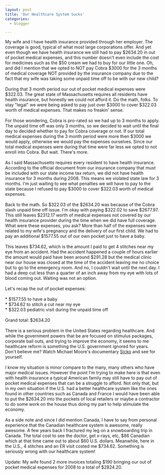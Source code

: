 ```yaml
---
layout: post
title: 'Our Healthcare System Sucks'
categories:
  - blogger

---
```


My wife and I have health insurance provided through her employer.  The coverage is good, typical of what most large corporations offer.  And yet even though we have health insurance we still had to pay $2634.20 in out of pocket medical expenses, and this number doesn't even include the cost for medicines such as the $50 cream we had to buy for our little one.  Oh, and did I mention that we opted to NOT pay Cobra $3000 for the 3 months of medical coverage NOT provided by the insurance company due to the fact that my wife was taking some unpaid time off to be with our new child?  <br /><br />During that 3 month period our out of pocket medical expenses were $322.03.  The great state of Massachusetts requires all residents have health insurance, but honestly we could not afford it.  Do the math, folks.  To stay "legal" we were being asked to pay just over $3000 to cover $322.03 worth of medical expenses.  That makes no freakin' sense.<br /><br />For those wondering, Cobra is pro-rated so we had up to 3 months to apply.  The unpaid time off was only 3 months, so we decided to wait until the final day to decided whether to pay for Cobra coverage or not.  If our total medical expenses during the 3 month period were more then $3000 we would apply, otherwise we would pay the expenses ourselves.  Since our total medical expenses were during that time were far less we opted to not enroll into Cobra.  But wait.  There's more.<br /><br />As I said Massachusetts requires every resident to have health insurance.  According to the official document from our insurance company that must be included with our state income tax return, we did not have health insurance for 3 months during 2008.  This means we violated state law for 3 months.  I'm just waiting to see what penalties we will have to pay to the state because I refused to pay $3000 to cover $322.03 worth of medical expenses.<br /><br />Back to the math.  So $322.03 of the $2634.20 was because of the Cobra slash unpaid time off issue.  I'm okay with paying $322.02 to save $2677.97.  This still leaves $2312.17 worth of medical expenses not covered by our health insurance provider during the time when we did have full coverage.  What were these expenses, you ask?  More than half of the expenses were related to my wife's pregnancy and the delivery of our first child.  We had to pay an additional $1577.55 out of our own pocket just to have a baby. <br /><br />This leaves $734.62, which is the amount I paid to get 4 stitches near my eye from an accident.  Had the accident happened a couple of hours earlier the amount would paid have been around $291.28 but the medical clinic near our house was closed at the time of the accident leaving me no choice but to go to the emergency room.  And no, I couldn't wait until the next day.  I had a deep cut less than a quarter of an inch away from my eye with lots of blood coming out.  Waiting was not an option.<br /><br />Let's recap the out of pocket expenses:<br /><br />* $1577.55 to have a baby<br />* $734.62 to stitch a cut near my eye<br />* $322.03 pediatric visit during the unpaid time off<br /><br />Grand total: $2634.20<br /><br />There is a serious problem in the United States regarding healthcare.  And while the government powers that be are focused on stimulus packages, corporate bail outs, and trying to improve the economy, it seems to me healthcare reform is something the U.S. government ignored for years.  Don't believe me?  Watch Michael Moore's documentary <a href="http://www.michaelmoore.com/sicko/index.html">Sicko</a> and see for yourself.<br /><br />I know my situation is minor compare to the many, many others who have major medical issues.  However the point I'm trying to make here is that even with health insurance a typical American family may still have to pay out of pocket medical expenses that can be a struggle to afford.  Not only that, but in my own situation if the U.S. had a better healthcare system like the ones found in other countries such as Canada and France I would have been able to put the $2634.20 into the pockets of local retailers or maybe a contractor to do some work on the house thus doing my part to help stimulate the economy.<br /><br />As a side note and since I did mention Canada, I have to say from personal experience that the Canadian healthcare system is awesome, really awesome.  A few years back I fractured my leg on a snowboarding trip in Canada.  The total cost to see the doctor, get x-rays, etc, $86 Canadian which at that time came out to about $60 U.S. dollars.  Meanwhile, here in the U.S., 4 stitches and an ER visit costed me $734.62.  Something is seriously wrong with our healthcare system!<br /><br />Update: My wife found 2 more invoices totaling $190 bringing our out of pocket medical expenses for 2008 to a total of $2824.20.
